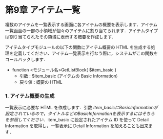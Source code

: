 # 第9章 アイテム一覧

複数のアイテムを一覧表示する画面に各アイテムの概要を表示します．アイテム一覧画面の一部の小領域が個々のアイテムに割り当てられます．アイテムタイプは割り当てられたその領域に表示する概要を作成します．

アイテムタイプモジュールの以下の関数にアイテム概要の HTML を生成する処理を定義してください．アイテム一覧表示を行なう際に，システムがこの関数をコールバックします．

* function &lt;モジュール名&gt;GetListBlock\( $item\_basic \)
  * 引数 : $item\_basic \(アイテムの Basic Information\)
  * 戻り値 : 概要の HTML

### 1. アイテム概要の生成

一覧表示に必要な HTML を作成します．引数 $item\_basic に Basic Information が設定されているので，タイトルなどの Basic Information を表示するにはそちらを参照してください．$item\_basic に設定されたアイテム ID を使って Detail Information を取得し，一覧表示に Detail Information を加えることも出来ます．

